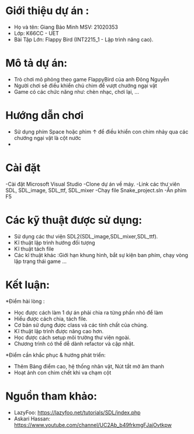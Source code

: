 
# Giới thiệu dự án :
- Họ và tên: Giang Bảo Minh MSV: 21020353
- Lớp: K66CC - UET
- Bài Tập Lớn: Flappy Bird (INT2215_1 - Lập trình nâng cao).
# Mô tả dự án:
- Trò chơi mô phỏng theo game FlappyBird của anh Đông Nguyễn
- Người chơi sẽ điều khiển chú chim để vượt chướng ngại vật
- Game có các chức năng như: chèn nhạc, chơi lại, ...

# Hướng dẫn chơi
- Sử dụng phím Space hoặc phìm ↑ để điều khiển con chim nhảy qua các chướng ngại vật là cột nước
- 
# Cài đặt
-Cài đặt Microsoft Visual Studio
-Clone dự án về máy.
-Link các thư viên SDL, SDL_image, SDL_ttf, SDL_mixer
-Chạy file Snake_project.sln
-Ấn phìm F5
# Các kỹ thuật được sử dụng:
- Sử dụng các thư viện SDL2(SDL_image,SDL_mixer,SDL_ttf).
- Kĩ thuật lập trình hướng đối tượng
- Kĩ thuật tách file
- Các kĩ thuật khác :Giới hạn khung hình, bắt sự kiện ban phím, chạy vòng lặp trạng thái game ...


# Kết luận:

*Điểm hài lòng :
- Học được cách làm 1 dự án phải chia ra từng phần nhỏ để làm 
- Hiểu được cách chia, tách file.
- Cơ bản sử dụng được class và các tính chất của chúng.
- Kĩ thuật lập trình được nâng cao hơn.
- Học được cách setup môi trường thư viện ngoài.
- Chương trình có thể dễ dành refactor và cập nhật.

*Điểm cần khắc phục & hướng phát triển:
- Thêm Bảng điểm cao, hệ thống nhân vật, Nút tắt mở âm thanh
- Hoạt ảnh con chim chết khi va chạm cột


# Nguồn tham khảo:
- LazyFoo: https://lazyfoo.net/tutorials/SDL/index.php
- Askari Hassan: https://www.youtube.com/channel/UC2Ab_b49frkmgFJajOvtkpw


